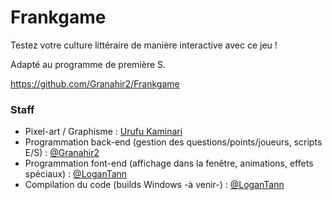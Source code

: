 # Frankgame

Testez votre culture littéraire de manière interactive avec ce jeu !

Adapté au programme de première S.

<https://github.com/Granahir2/Frankgame>

### Staff

* Pixel-art / Graphisme : [Urufu Kaminari](https://www.youtube.com/channel/UC4XtcsTQm5A1_INqMcFmjgw)
* Programmation back-end (gestion des questions/points/joueurs, scripts E/S) : [@Granahir2](https://github.com/Granahir2/)
* Programmation font-end (affichage dans la fenêtre, animations, effets spéciaux) : [@LoganTann](<https://github.com/LoganTann>)
* Compilation du code (builds Windows -à venir-) : [@LoganTann](<https://github.com/LoganTann>)

